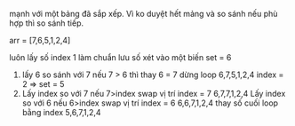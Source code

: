 mạnh với một bảng đã sắp xếp. Vì ko duyệt hết mảng và so sánh nếu phù hợp thì so sánh tiếp.

arr = [7,6,5,1,2,4]

luôn lấy số index 1 làm chuẩn
lưu số xét vào một biến
set = 6
1. lấy 6 so sánh với 7 nếu 7 > 6 thì thay 6 = 7
dừng loop
6,7,5,1,2,4
index = 2 => set = 5
2. Lấy index so với 7 nếu 7>index swap vị trí index = 7
6,7,7,1,2,4
Lấy index so với 6 nếu 6>index swap vị trí index = 6
6,6,7,1,2,4
thay số cuối loop bằng index
5,6,7,1,2,4